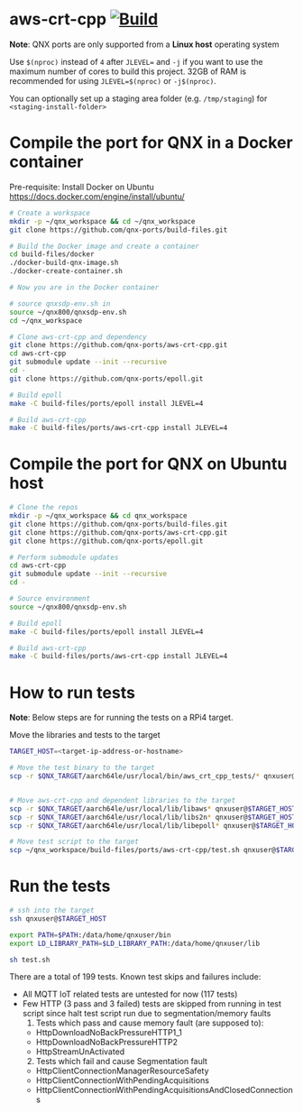 # aws-crt-cpp [![Build](https://github.com/qnx-ports/build-files/actions/workflows/aws-crt-cpp.yml/badge.svg)](https://github.com/qnx-ports/build-files/actions/workflows/aws-crt-cpp.yml)

**Note**: QNX ports are only supported from a **Linux host** operating system

Use `$(nproc)` instead of `4` after `JLEVEL=` and `-j` if you want to use the maximum number of cores to build this project.
32GB of RAM is recommended for using `JLEVEL=$(nproc)` or `-j$(nproc)`.

You can optionally set up a staging area folder (e.g. `/tmp/staging`) for `<staging-install-folder>`

# Compile the port for QNX in a Docker container

Pre-requisite: Install Docker on Ubuntu https://docs.docker.com/engine/install/ubuntu/

```bash
# Create a workspace
mkdir -p ~/qnx_workspace && cd ~/qnx_workspace
git clone https://github.com/qnx-ports/build-files.git

# Build the Docker image and create a container
cd build-files/docker
./docker-build-qnx-image.sh
./docker-create-container.sh

# Now you are in the Docker container

# source qnxsdp-env.sh in
source ~/qnx800/qnxsdp-env.sh
cd ~/qnx_workspace

# Clone aws-crt-cpp and dependency
git clone https://github.com/qnx-ports/aws-crt-cpp.git
cd aws-crt-cpp
git submodule update --init --recursive
cd -
git clone https://github.com/qnx-ports/epoll.git

# Build epoll
make -C build-files/ports/epoll install JLEVEL=4

# Build aws-crt-cpp
make -C build-files/ports/aws-crt-cpp install JLEVEL=4
```

# Compile the port for QNX on Ubuntu host

```bash
# Clone the repos
mkdir -p ~/qnx_workspace && cd qnx_workspace
git clone https://github.com/qnx-ports/build-files.git
git clone https://github.com/qnx-ports/aws-crt-cpp.git
git clone https://github.com/qnx-ports/epoll.git

# Perform submodule updates
cd aws-crt-cpp
git submodule update --init --recursive
cd -

# Source environment
source ~/qnx800/qnxsdp-env.sh

# Build epoll
make -C build-files/ports/epoll install JLEVEL=4

# Build aws-crt-cpp
make -C build-files/ports/aws-crt-cpp install JLEVEL=4
```

# How to run tests

**Note**: Below steps are for running the tests on a RPi4 target.

Move the libraries and tests to the target

```bash
TARGET_HOST=<target-ip-address-or-hostname>

# Move the test binary to the target
scp -r $QNX_TARGET/aarch64le/usr/local/bin/aws_crt_cpp_tests/* qnxuser@$TARGET_HOST:/data/home/qnxuser/bin


# Move aws-crt-cpp and dependent libraries to the target
scp -r $QNX_TARGET/aarch64le/usr/local/lib/libaws* qnxuser@$TARGET_HOST:/data/home/qnxuser/lib
scp -r $QNX_TARGET/aarch64le/usr/local/lib/libs2n* qnxuser@$TARGET_HOST:/data/home/qnxuser/lib
scp -r $QNX_TARGET/aarch64le/usr/local/lib/libepoll* qnxuser@$TARGET_HOST:/data/home/qnxuser/lib

# Move test script to the target
scp ~/qnx_workspace/build-files/ports/aws-crt-cpp/test.sh qnxuser@$TARGET_HOST:/data/home/qnxuser/bin
```

# Run the tests

```bash
# ssh into the target
ssh qnxuser@$TARGET_HOST

export PATH=$PATH:/data/home/qnxuser/bin
export LD_LIBRARY_PATH=$LD_LIBRARY_PATH:/data/home/qnxuser/lib

sh test.sh
```

There are a total of 199 tests. Known test skips and failures include:

- All MQTT IoT related tests are untested for now (117 tests)
- Few HTTP (3 pass and 3 failed) tests are skipped from running in test script since halt test script run due to segmentation/memory faults
  1. Tests which pass and cause memory fault (are supposed to):
  - HttpDownloadNoBackPressureHTTP1_1
  - HttpDownloadNoBackPressureHTTP2
  - HttpStreamUnActivated
  2. Tests which fail and cause Segmentation fault
  - HttpClientConnectionManagerResourceSafety
  - HttpClientConnectionWithPendingAcquisitions
  - HttpClientConnectionWithPendingAcquisitionsAndClosedConnections
